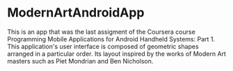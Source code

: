 # ModernArtAndroidApp
This is an app that was the last assigment of the Coursera course Programming Mobile Applications for Android Handheld Systems: Part 1. This application's user interface is composed of geometric shapes arranged in a particular order. Its layout inspired by the works of Modern Art masters such as Piet Mondrian and Ben Nicholson.
